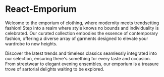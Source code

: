 # React-Emporium
Welcome to the emporium of clothing, where modernity meets trendsetting fashion! Step into a realm where style knows no bounds and individuality is celebrated. Our curated collection embodies the essence of contemporary fashion, offering a diverse array of garments designed to elevate your wardrobe to new heights.

Discover the latest trends and timeless classics seamlessly integrated into our selection, ensuring there's something for every taste and occasion. From streetwear to elegant evening ensembles, our emporium is a treasure trove of sartorial delights waiting to be explored.
